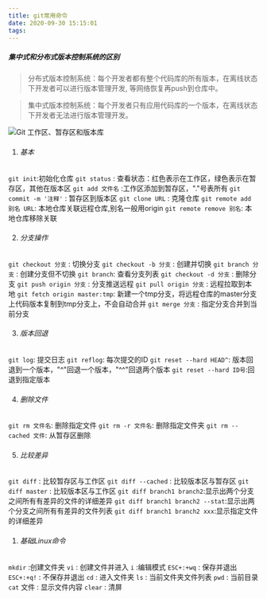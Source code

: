 ```yaml
---
title: git常用命令
date: 2020-09-30 15:15:01
tags: 
---
```


##### 集中式和分布式版本控制系统的区别
>分布式版本控制系统：每个开发者都有整个代码库的所有版本，在离线状态下开发者可以进行版本管理开发, 等网络恢复再push到仓库中。

>集中式版本控制系统：每个开发者只有应用代码库的一个版本，在离线状态下开发者无法进行版本管理开发。

![Git 工作区、暂存区和版本库](https://www.runoob.com/wp-content/uploads/2015/02/1352126739_7909.jpg)

1. ###### 基本

`git init`:初始化仓库
`git status` : 查看状态：红色表示在工作区，绿色表示在暂存区，其他在版本区
`git add 文件名`  :工作区添加到暂存区，"."号表所有
`git commit -m '注释'` : 暂存区到版本区
`git clone URL` : 克隆仓库
`git remote add 别名 URL`: 本地仓库关联远程仓库,别名一般用origin
`git remote remove 别名`: 本地仓库移除关联

2. ###### 分支操作

`git checkout 分支` : 切换分支
`git checkout -b 分支` : 创建并切换
`git branch 分支` : 创建分支但不切换
`git branch`: 查看分支列表
`git checkout -d 分支` : 删除分支
`git push origin 分支` : 分支推送远程
`git pull origin 分支` : 远程拉取到本地
`git fetch origin master:tmp`: 新建一个tmp分支，将远程仓库的master分支上代码版本复制到tmp分支上，不会自动合并
`git merge 分支` : 指定分支合并到当前分支

3. ###### 版本回退
`git log`: 提交日志
`git reflog`: 每次提交的ID
`git reset --hard HEAD^`: 版本回退到一个版本，"\^"回退一个版本，"^^"回退两个版本
`git reset --hard ID号`:回退到指定版本

4. ###### 删除文件
`git rm 文件名`: 删除指定文件
`git rm -r 文件名`: 删除指定文件夹
`git rm --cached 文件`: 从暂存区删除 

5. ###### 比较差异

`git diff` : 比较暂存区与工作区
`git diff --cached` : 比较版本区与暂存区
`git diff master` : 比较版本区与工作区
`git diff branch1 branch2`:显示出两个分支之间所有有差异的文件的详细差异
`git diff branch1 branch2 --stat`:显示出两个分支之间所有有差异的文件列表
`git diff branch1 branch2 xxx`:显示指定文件的详细差异


1. ###### 基础Linux命令

`mkdir` :创建文件夹 
`vi` : 创建文件并进入
`i` :编辑模式
`ESC+:+wq` : 保存并退出
`ESC+:+q!` : 不保存并退出
`cd` : 进入文件夹
`ls` : 当前文件夹文件列表
`pwd` : 当前目录
`cat` 文件 : 显示文件内容
`clear` : 清屏
